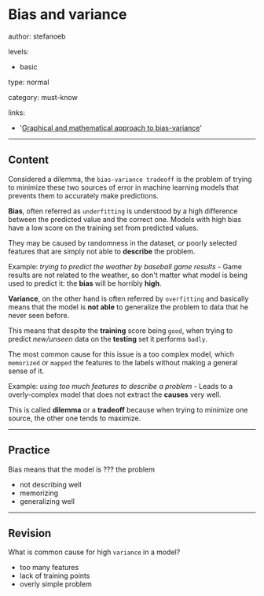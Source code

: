 # Bias and variance
author: stefanoeb

levels:

  - basic

type: normal

category: must-know

links:

  - '[Graphical and mathematical approach to bias-variance](http://scott.fortmann-roe.com/docs/BiasVariance.html)'

---
## Content

Considered a dilemma, the `bias-variance tradeoff` is the problem of trying to minimize these two sources of error in machine learning models that prevents them to accurately make predictions.

**Bias**, often referred as `underfitting` is understood by a high difference between the predicted value and the correct one. Models with high bias have a low score on the training set from  predicted values.

They may be caused by randomness in the dataset, or poorly selected features that are simply not able to **describe** the problem.

Example: *trying to predict the weather by baseball game results* - Game results are not related to the weather, so don't matter what model is being used to predict it: the **bias** will be horribly **high**.

**Variance**, on the other hand is often referred by `overfitting` and basically means that the model is **not able** to generalize the problem to data that he never seen before.

This means that despite the **training** score being `good`, when trying to predict *new/unseen* data on the **testing** set it performs `badly`.

The most common cause for this issue is a too complex model, which `memorized` or `mapped` the features to the labels without making a general sense of it.

Example: *using too much features to describe a problem* - Leads to a overly-complex model that does not extract the **causes** very well.

This is called **dilemma** or a **tradeoff** because when trying to minimize one source, the other one tends to maximize.


---
## Practice

Bias means that the model is ??? the problem

* not describing well
* memorizing
* generalizing well

---
## Revision

What is common cause for high `variance` in a model?

* too many features
* lack of training points
* overly simple problem
